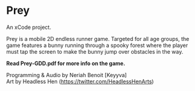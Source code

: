 # Prey
An xCode project.

Prey is a mobile 2D endless runner game. Targeted for all age groups, the game features a bunny running through a spooky forest where the player must tap the screen to make the bunny jump over obstacles in the way.

**Read Prey-GDD.pdf for more info on the game.**

Programming & Audio by Neriah Benoit [Keyyva]<br />
Art by Headless Hen (https://twitter.com/HeadlessHenArts)

